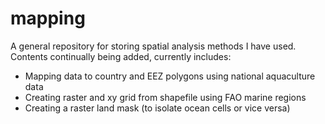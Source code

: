 # mapping
A general repository for storing spatial analysis methods I have used. Contents continually being added, currently includes: 
- Mapping data to country and EEZ polygons using national aquaculture data
- Creating raster and xy grid from shapefile using FAO marine regions
- Creating a raster land mask (to isolate ocean cells or vice versa)
